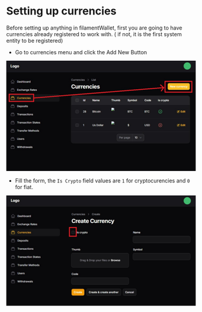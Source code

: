 # Setting up currencies

Before setting up anything in filamentWallet, first you are going to have currencies already registered to work with. ( if not, it is the first system entity to be registered)

- Go to currencies menu and click the Add New Button

[![image02](img/currency_menu_add.jpg)](img/currency_menu_add.jpg)

- Fill the form, the `Is Crypto` field values are `1` for cryptocurencies and `0` for fiat.

[![image02](img/currency_menu_form.jpg)](img/currency_menu_form.jpg)
